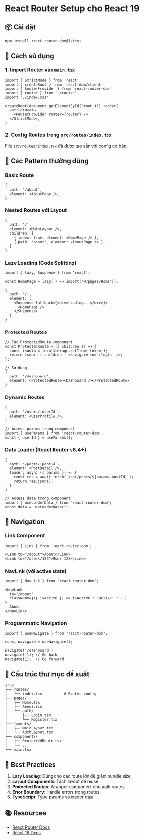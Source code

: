 # React Router Setup cho React 19

## 📦 Cài đặt

```bash
npm install react-router-dom@latest
```

## 🚀 Cách sử dụng

### 1. Import Router vào `main.tsx`

```tsx
import { StrictMode } from 'react'
import { createRoot } from 'react-dom/client'
import { RouterProvider } from 'react-router-dom'
import { router } from './routes'
import './index.css'

createRoot(document.getElementById('root')!).render(
  <StrictMode>
    <RouterProvider router={router} />
  </StrictMode>,
)
```

### 2. Config Routes trong `src/routes/index.tsx`

File `src/routes/index.tsx` đã được tạo sẵn với config cơ bản.

## 📝 Các Pattern thường dùng

### Basic Route
```tsx
{
  path: '/about',
  element: <AboutPage />,
}
```

### Nested Routes với Layout
```tsx
{
  path: '/',
  element: <MainLayout />,
  children: [
    { index: true, element: <HomePage /> },
    { path: 'about', element: <AboutPage /> },
  ]
}
```

### Lazy Loading (Code Splitting)
```tsx
import { lazy, Suspense } from 'react';

const HomePage = lazy(() => import('@/pages/Home'));

{
  path: '/',
  element: (
    <Suspense fallback={<div>Loading...</div>}>
      <HomePage />
    </Suspense>
  )
}
```

### Protected Routes
```tsx
// Tạo ProtectedRoute component
const ProtectedRoute = ({ children }) => {
  const isAuth = localStorage.getItem('token');
  return isAuth ? children : <Navigate to="/login" />;
};

// Sử dụng
{
  path: '/dashboard',
  element: <ProtectedRoute><Dashboard /></ProtectedRoute>
}
```

### Dynamic Routes
```tsx
{
  path: '/users/:userId',
  element: <UserProfile />,
}

// Access params trong component
import { useParams } from 'react-router-dom';
const { userId } = useParams();
```

### Data Loader (React Router v6.4+)
```tsx
{
  path: '/posts/:postId',
  element: <PostDetail />,
  loader: async ({ params }) => {
    const res = await fetch(`/api/posts/${params.postId}`);
    return res.json();
  }
}

// Access data trong component
import { useLoaderData } from 'react-router-dom';
const data = useLoaderData();
```

## 🔗 Navigation

### Link Component
```tsx
import { Link } from 'react-router-dom';

<Link to="/about">About</Link>
<Link to="/users/123">User 123</Link>
```

### NavLink (với active state)
```tsx
import { NavLink } from 'react-router-dom';

<NavLink 
  to="/about" 
  className={({ isActive }) => isActive ? 'active' : ''}
>
  About
</NavLink>
```

### Programmatic Navigation
```tsx
import { useNavigate } from 'react-router-dom';

const navigate = useNavigate();

navigate('/dashboard');
navigate(-1); // Go back
navigate(1);  // Go forward
```

## 📂 Cấu trúc thư mục đề xuất

```
src/
├── routes/
│   └── index.tsx          # Router config
├── pages/
│   ├── Home.tsx
│   ├── About.tsx
│   └── auth/
│       ├── Login.tsx
│       └── Register.tsx
├── layouts/
│   ├── MainLayout.tsx
│   └── AuthLayout.tsx
├── components/
│   ├── ProtectedRoute.tsx
│   └── ...
└── main.tsx
```

## 🎯 Best Practices

1. **Lazy Loading**: Dùng cho các route lớn để giảm bundle size
2. **Layout Components**: Tách layout để reuse
3. **Protected Routes**: Wrapper component cho auth routes
4. **Error Boundary**: Handle errors trong routes
5. **TypeScript**: Type params và loader data

## 📚 Resources

- [React Router Docs](https://reactrouter.com)
- [React 19 Docs](https://react.dev)

